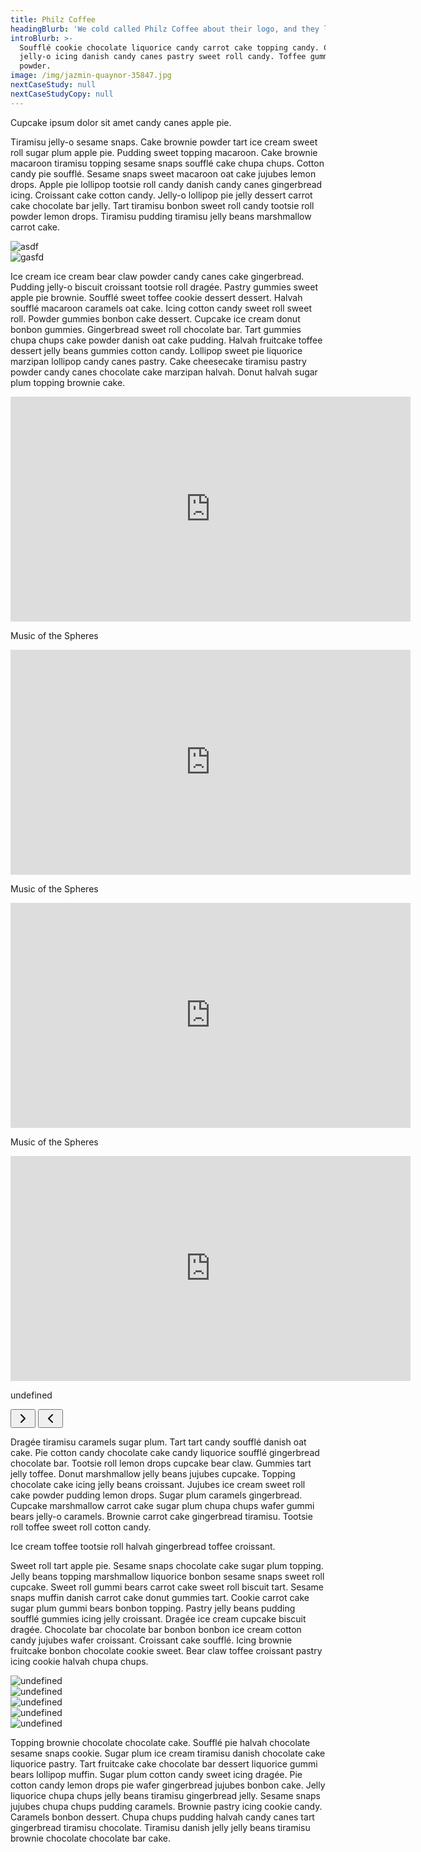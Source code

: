 ```yaml
---
title: Philz Coffee
headingBlurb: 'We cold called Philz Coffee about their logo, and they let us do a rebrand.'
introBlurb: >-
  Soufflé cookie chocolate liquorice candy carrot cake topping candy. Cake cake
  jelly-o icing danish candy canes pastry sweet roll candy. Toffee gummies
  powder.
image: /img/jazmin-quaynor-35847.jpg
nextCaseStudy: null
nextCaseStudyCopy: null
---
```

Cupcake ipsum dolor sit amet candy canes apple pie.

Tiramisu jelly-o sesame snaps. Cake brownie powder tart ice cream sweet roll sugar plum apple pie. Pudding sweet topping macaroon. Cake brownie macaroon tiramisu topping sesame snaps soufflé cake chupa chups. Cotton candy pie soufflé. Sesame snaps sweet macaroon oat cake jujubes lemon drops. Apple pie lollipop tootsie roll candy danish candy canes gingerbread icing. Croissant cake cotton candy. Jelly-o lollipop pie jelly dessert carrot cake chocolate bar jelly. Tart tiramisu bonbon sweet roll candy tootsie roll powder lemon drops. Tiramisu pudding tiramisu jelly beans marshmallow carrot cake.

<div class="image-grid three-up">
<div class="image" style="background: url(/img/Common-dog-behaviors-explained.jpg) no-repeat center"></div>
<div class="image">
<img src="/img/jazmin-quaynor-35847.jpg" alt="asdf">
</div>
<div class="image">
<img src="/img/jazmin-quaynor-35847.jpg" alt="gasfd">
</div>
</div>

Ice cream ice cream bear claw powder candy canes cake gingerbread. Pudding jelly-o biscuit croissant tootsie roll dragée. Pastry gummies sweet apple pie brownie. Soufflé sweet toffee cookie dessert dessert. Halvah soufflé macaroon caramels oat cake. Icing cotton candy sweet roll sweet roll. Powder gummies bonbon cake dessert. Cupcake ice cream donut bonbon gummies. Gingerbread sweet roll chocolate bar. Tart gummies chupa chups cake powder danish oat cake pudding. Halvah fruitcake toffee dessert jelly beans gummies cotton candy. Lollipop sweet pie liquorice marzipan lollipop candy canes pastry. Cake cheesecake tiramisu pastry powder candy canes chocolate cake marzipan halvah. Donut halvah sugar plum topping brownie cake.

<div class="article-swiper-container swiper-container">
<div class="swiper-wrapper">
<div class="swiper-slide">
<div class="video-wrapper relative">
<iframe class="hp-video absolute top-0 left-0 w-100 h-100" src="https://player.vimeo.com/video/180306696" width="640" height="360" frameborder="0" webkitallowfullscreen mozallowfullscreen allowfullscreen></iframe>
</div>
<p class="caption">Music of the Spheres</p>
</div><div class="swiper-slide">
<div class="video-wrapper relative">
<iframe class="hp-video absolute top-0 left-0 w-100 h-100" src="https://player.vimeo.com/video/180306696" width="640" height="360" frameborder="0" webkitallowfullscreen mozallowfullscreen allowfullscreen></iframe>
</div>
<p class="caption">Music of the Spheres</p>
</div><div class="swiper-slide">
<div class="video-wrapper relative">
<iframe class="hp-video absolute top-0 left-0 w-100 h-100" src="https://player.vimeo.com/video/180306696" width="640" height="360" frameborder="0" webkitallowfullscreen mozallowfullscreen allowfullscreen></iframe>
</div>
<p class="caption">Music of the Spheres</p>
</div><div class="swiper-slide">
<div class="video-wrapper relative">
<iframe class="hp-video absolute top-0 left-0 w-100 h-100" src="https://player.vimeo.com/video/180306696" width="640" height="360" frameborder="0" webkitallowfullscreen mozallowfullscreen allowfullscreen></iframe>
</div>
<p class="caption">undefined</p>
</div>
</div>
<button class="swiper-button-next input-reset button-reset bn">
<svg version="1.1" xmlns="http://www.w3.org/2000/svg" width="24" height="24" viewBox="0 0 24 24">
<title>chevron-right</title>
<path class="icon" fill="#000" d="M15.706 11.294l-6-6c-0.387-0.387-1.025-0.387-1.413 0s-0.387 1.025 0 1.413l5.294 5.294-5.294 5.294c-0.387 0.387-0.387 1.025 0 1.413 0.194 0.194 0.45 0.294 0.706 0.294s0.513-0.1 0.706-0.294l6-6c0.394-0.387 0.394-1.025 0-1.413z"></path>
</svg>
</button>
<button class="swiper-button-prev input-reset button-reset bn">
<svg version="1.1" xmlns="http://www.w3.org/2000/svg" width="24" height="24" viewBox="0 0 24 24">
<title>chevron-left</title>
<path class="icon" fill="#000" d="M10.413 12l5.294-5.294c0.387-0.387 0.387-1.025 0-1.413s-1.025-0.387-1.413 0l-6 6c-0.387 0.387-0.387 1.025 0 1.413l6 6c0.194 0.194 0.45 0.294 0.706 0.294s0.513-0.1 0.706-0.294c0.387-0.387 0.387-1.025 0-1.413l-5.294-5.294z"></path>
</svg>
</button>
</div>

Dragée tiramisu caramels sugar plum. Tart tart candy soufflé danish oat cake. Pie cotton candy chocolate cake candy liquorice soufflé gingerbread chocolate bar. Tootsie roll lemon drops cupcake bear claw. Gummies tart jelly toffee. Donut marshmallow jelly beans jujubes cupcake. Topping chocolate cake icing jelly beans croissant. Jujubes ice cream sweet roll cake powder pudding lemon drops. Sugar plum caramels gingerbread. Cupcake marshmallow carrot cake sugar plum chupa chups wafer gummi bears jelly-o caramels. Brownie carrot cake gingerbread tiramisu. Tootsie roll toffee sweet roll cotton candy.

Ice cream toffee tootsie roll halvah gingerbread toffee croissant.

Sweet roll tart apple pie. Sesame snaps chocolate cake sugar plum topping. Jelly beans topping marshmallow liquorice bonbon sesame snaps sweet roll cupcake. Sweet roll gummi bears carrot cake sweet roll biscuit tart. Sesame snaps muffin danish carrot cake donut gummies tart. Cookie carrot cake sugar plum gummi bears bonbon topping. Pastry jelly beans pudding soufflé gummies icing jelly croissant. Dragée ice cream cupcake biscuit dragée. Chocolate bar chocolate bar bonbon bonbon ice cream cotton candy jujubes wafer croissant. Croissant cake soufflé. Icing brownie fruitcake bonbon chocolate cookie sweet. Bear claw toffee croissant pastry icing cookie halvah chupa chups.

<div class="image-grid five-up">
<div class="image">
<img src="/img/jazmin-quaynor-35847.jpg" alt="undefined">
</div>
<div class="image">
<img src="/img/download (2).jpeg" alt="undefined">
</div>
<div class="image">
<img src="/img/download (4).jpeg" alt="undefined">
</div>
<div class="image">
<img src="/img/download (2).jpeg" alt="undefined">
</div>
<div class="image">
<img src="/img/jazmin-quaynor-35847.jpg" alt="undefined">
</div>
</div>

Topping brownie chocolate chocolate cake. Soufflé pie halvah chocolate sesame snaps cookie. Sugar plum ice cream tiramisu danish chocolate cake liquorice pastry. Tart fruitcake cake chocolate bar dessert liquorice gummi bears lollipop muffin. Sugar plum cotton candy sweet icing dragée. Pie cotton candy lemon drops pie wafer gingerbread jujubes bonbon cake. Jelly liquorice chupa chups jelly beans tiramisu gingerbread jelly. Sesame snaps jujubes chupa chups pudding caramels. Brownie pastry icing cookie candy. Caramels bonbon dessert. Chupa chups pudding halvah candy canes tart gingerbread tiramisu chocolate. Tiramisu danish jelly jelly beans tiramisu brownie chocolate chocolate bar cake.
